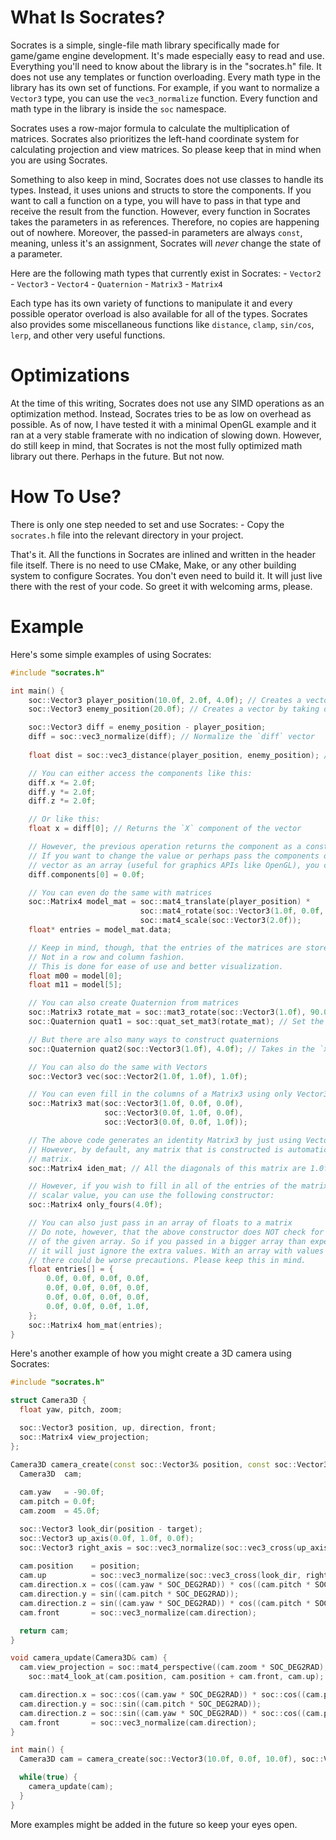 # What Is Socrates? 
Socrates is a simple, single-file math library specifically made for game/game engine development. It's made especially easy to read and use. Everything you'll need to know about the library is in the "socrates.h" file. It does not use any templates or function overloading. Every math type in the library has its own set of functions. For example, if you want to normalize a `Vector3` type, you can use the `vec3_normalize` function. Every function and math type in the library is inside the `soc` namespace. 

Socrates uses a row-major formula to calculate the multiplication of matrices. Socrates also prioritizes the left-hand coordinate system for calculating projection and view matrices. So please keep that in mind when you are using Socrates.

Something to also keep in mind, Socrates does not use classes to handle its types. Instead, it uses unions and structs to store the components. If you want to call a function on a type, you will have to pass in that type and receive the result from the function. However, every function in Socrates takes the parameters in as references. Therefore, no copies are happening out of nowhere. Moreover, the passed-in parameters are always `const`, meaning, unless it's an assignment, Socrates will _never_ change the state of a parameter. 

Here are the following math types that currently exist in Socrates: 
    - `Vector2`
    - `Vector3`
    - `Vector4`
    - `Quaternion`
    - `Matrix3`
    - `Matrix4`

Each type has its own variety of functions to manipulate it and every possible operator overload is also available for all of the types. Socrates also provides some miscellaneous functions like `distance`, `clamp`, `sin/cos`, `lerp`, and other very useful functions.

# Optimizations 
At the time of this writing, Socrates does not use any SIMD operations as an optimization method. Instead, Socrates tries to be as low on overhead as possible. As of now, I have tested it with a minimal OpenGL example and it ran at a very stable framerate with no indication of slowing down. However, do still keep in mind, that Socrates is not the most fully optimized math library out there. Perhaps in the future. But not now.

# How To Use? 
There is only one step needed to set and use Socrates: 
    - Copy the `socrates.h` file into the relevant directory in your project.

That's it. All the functions in Socrates are inlined and written in the header file itself. There is no need to use CMake, Make, or any other building system to configure Socrates. You don't even need to build it. It will just live there with the rest of your code. So greet it with welcoming arms, please. 

# Example 
Here's some simple examples of using Socrates: 

```c++
#include "socrates.h"

int main() {
    soc::Vector3 player_position(10.0f, 2.0f, 4.0f); // Creates a vector by initializing each component
    soc::Vector3 enemy_position(20.0f); // Creates a vector by taking one scalar and initializing the components with this scalar

    soc::Vector3 diff = enemy_position - player_position;
    diff = soc::vec3_normalize(diff); // Normalize the `diff` vector
    
    float dist = soc::vec3_distance(player_position, enemy_position); // Get the distance between two vectors

    // You can either access the components like this: 
    diff.x *= 2.0f; 
    diff.y *= 2.0f;
    diff.z *= 2.0f;

    // Or like this: 
    float x = diff[0]; // Returns the `X` component of the vector

    // However, the previous operation returns the component as a const. 
    // If you want to change the value or perhaps pass the components of the 
    // vector as an array (useful for graphics APIs like OpenGL), you can use: 
    diff.components[0] = 0.0f;

    // You can even do the same with matrices 
    soc::Matrix4 model_mat = soc::mat4_translate(player_position) * 
                             soc::mat4_rotate(soc::Vector3(1.0f, 0.0f, 0.0f), 2.0f) * 
                             soc::mat4_scale(soc::Vector3(2.0f));
    float* entries = model_mat.data;

    // Keep in mind, though, that the entries of the matrices are stored in a contiguous array. 
    // Not in a row and column fashion.
    // This is done for ease of use and better visualization.
    float m00 = model[0]; 
    float m11 = model[5];

    // You can also create Quaternion from matrices
    soc::Matrix3 rotate_mat = soc::mat3_rotate(soc::Vector3(1.0f), 90.0f * SOC_RAD2DEG);  
    soc::Quaternion quat1 = soc::quat_set_mat3(rotate_mat); // Set the rotation of the quaternion using the rotation matrix

    // But there are also many ways to construct quaternions 
    soc::Quaternion quat2(soc::Vector3(1.0f), 4.0f); // Takes in the `x`, `y`, and `z` components from the vector and the `w` component as just a scalar

    // You can also do the same with Vectors 
    soc::Vector3 vec(soc::Vector2(1.0f, 1.0f), 1.0f);

    // You can even fill in the columns of a Matrix3 using only Vector3s 
    soc::Matrix3 mat(soc::Vector3(1.0f, 0.0f, 0.0f), 
                     soc::Vector3(0.0f, 1.0f, 0.0f), 
                     soc::Vector3(0.0f, 0.0f, 1.0f));

    // The above code generates an identity Matrix3 by just using Vector3s. 
    // However, by default, any matrix that is constructed is automatically an identity 
    // matrix. 
    soc::Matrix4 iden_mat; // All the diagonals of this matrix are 1.0f

    // However, if you wish to fill in all of the entries of the matrix with a specific 
    // scalar value, you can use the following constructor:
    soc::Matrix4 only_fours(4.0f);

    // You can also just pass in an array of floats to a matrix 
    // Do note, however, that the above constructor does NOT check for the length 
    // of the given array. So if you passed in a bigger array than expected, then 
    // it will just ignore the extra values. With an array with values less than expected, however, 
    // there could be worse precautions. Please keep this in mind.
    float entries[] = {
        0.0f, 0.0f, 0.0f, 0.0f, 
        0.0f, 0.0f, 0.0f, 0.0f,
        0.0f, 0.0f, 0.0f, 0.0f,
        0.0f, 0.0f, 0.0f, 1.0f,
    };
    soc::Matrix4 hom_mat(entries);
}
```

Here's another example of how you might create a 3D camera using Socrates: 

```c++
#include "socrates.h"

struct Camera3D {
  float yaw, pitch, zoom;

  soc::Vector3 position, up, direction, front;
  soc::Matrix4 view_projection;
};

Camera3D camera_create(const soc::Vector3& position, const soc::Vector3& target) {
  Camera3D  cam; 
 
  cam.yaw   = -90.0f;
  cam.pitch = 0.0f;
  cam.zoom  = 45.0f;

  soc::Vector3 look_dir(position - target); 
  soc::Vector3 up_axis(0.0f, 1.0f, 0.0f);
  soc::Vector3 right_axis = soc::vec3_normalize(soc::vec3_cross(up_axis, look_dir));
  
  cam.position    = position; 
  cam.up          = soc::vec3_normalize(soc::vec3_cross(look_dir, right_axis));
  cam.direction.x = cos((cam.yaw * SOC_DEG2RAD)) * cos((cam.pitch * SOC_DEG2RAD));
  cam.direction.y = sin((cam.pitch * SOC_DEG2RAD));
  cam.direction.z = sin((cam.yaw * SOC_DEG2RAD)) * cos((cam.pitch * SOC_DEG2RAD));
  cam.front       = soc::vec3_normalize(cam.direction);

  return cam;
}

void camera_update(Camera3D& cam) {
  cam.view_projection = soc::mat4_perspective((cam.zoom * SOC_DEG2RAD), 1280.0f / 720.0f, 0.1f, 100.0f) * 
    soc::mat4_look_at(cam.position, cam.position + cam.front, cam.up);

  cam.direction.x = soc::cos((cam.yaw * SOC_DEG2RAD)) * soc::cos((cam.pitch * SOC_DEG2RAD));
  cam.direction.y = soc::sin((cam.pitch * SOC_DEG2RAD));
  cam.direction.z = soc::sin((cam.yaw * SOC_DEG2RAD)) * soc::cos((cam.pitch * SOC_DEG2RAD));
  cam.front       = soc::vec3_normalize(cam.direction);
}

int main() {
  Camera3D cam = camera_create(soc::Vector3(10.0f, 0.0f, 10.0f), soc::Vector3(0.0f, 0.0f, -3.0f));

  while(true) {
    camera_update(cam);
  }
}
```

More examples might be added in the future so keep your eyes open.
